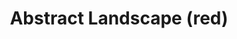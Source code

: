 ---
title: Abstract Landscape (red)
category: abstrakt
sortOrder: 0
year: 2015
imageUrl: /uploads/Abstract Landscape (red), Acryl auf Leinwand, 130 cm x 90 cm, 2017, HALBABSTRAKT BITTE UMSORTIEREN.webp
imageAlt: Abstract
---